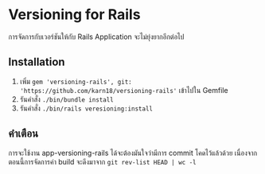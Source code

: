 # Versioning for Rails
การจัดการกับเวอร์ชันให้กับ Rails Application จะไม่ยุ่งยากอีกต่อไป

## Installation

1. เพิ่ม `gem 'versioning-rails', git: 'https://github.com/karn18/versioning-rails'` เข้าไปใน Gemfile
2. รันคำสั่ง `./bin/bundle install`
3. รันคำสั่ง `./bin/rails veresioning:install`

## คำเตือน
การจะใช้งาน app-versioning-rails ได้จะต้องมันใจว่ามีการ commit โคดไว้แล้วด้วย เนื่องจากตอนนี้การจัดการค่า build จะดึงมาจาก `git rev-list HEAD | wc -l`

